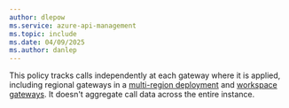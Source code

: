 ```yaml
---
author: dlepow
ms.service: azure-api-management
ms.topic: include
ms.date: 04/09/2025
ms.author: danlep
---
```


This policy tracks calls independently at each gateway where it is applied, including regional gateways in a [multi-region deployment](../articles/api-management/api-management-howto-deploy-multi-region.md) and [workspace gateways](../articles/api-management/workspaces-overview.md#workspace-gateway). It doesn't aggregate call data across the entire instance. 
